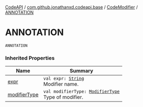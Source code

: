 [CodeAPI](../../index.md) / [com.github.jonathanxd.codeapi.base](../index.md) / [CodeModifier](index.md) / [ANNOTATION](.)

# ANNOTATION

`ANNOTATION`

### Inherited Properties

| Name | Summary |
|---|---|
| [expr](expr.md) | `val expr: `[`String`](https://kotlinlang.org/api/latest/jvm/stdlib/kotlin/-string/index.html)<br>Modifier name. |
| [modifierType](modifier-type.md) | `val modifierType: `[`ModifierType`](../-modifier-type/index.md)<br>Type of modifier. |
